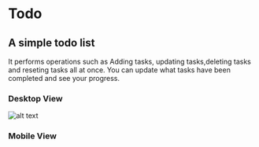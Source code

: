 # Todo
## A simple todo list 

It performs operations such as Adding tasks, updating tasks,deleting tasks and reseting tasks all at once.
You can update what tasks have been completed and see your progress.

### Desktop View

![alt text](https://media-exp1.licdn.com/dms/image/C5622AQGpnjgmYKCK1g/feedshare-shrink_2048_1536/0?e=1593648000&v=beta&t=zTD6jZ8VWmszrlag2MZDRx7N5swuofdoo1UlOqARTRE)

### Mobile View

